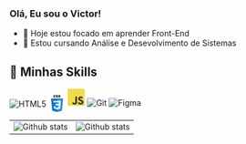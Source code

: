 ### Olá, Eu sou o Victor!
- 🔭 Hoje estou focado em aprender Front-End
- 🌱 Estou cursando Análise e Desevolvimento de Sistemas

## 🚀 Minhas Skills

<div>
     <img align="center" height="30" weigth="30" src="https://cdn.jsdelivr.net/gh/devicons/devicon/icons/html5/html5-original-wordmark.svg" alt="HTML5"/>
     <img align="center" height="30" weigth="30" src="https://raw.githubusercontent.com/github/explore/80688e429a7d4ef2fca1e82350fe8e3517d3494d/topics/css/css.png" alt="CSS"/>
     <img height="30" weigth="30" src="https://raw.githubusercontent.com/github/explore/80688e429a7d4ef2fca1e82350fe8e3517d3494d/topics/javascript/javascript.png" alt="Javascript"/>
     <img height="30" weigth="30" src="https://cdn.jsdelivr.net/gh/devicons/devicon/icons/git/git-original.svg" alt="Git"/>
     <img height="30" weigth="30" src="https://cdn.jsdelivr.net/gh/devicons/devicon/icons/figma/figma-original.svg" alt="Figma"/>
</div>
          

<table>
  <tr>
      <td>
<img align="left" src="https://github-readme-stats.vercel.app/api/top-langs/?username=victormoreiraofc&theme=dark&hide_border=false&include_all_commits=true&count_private=true&layout=compact" alt="Github stats" />
  </td>
    <td>
       <img align="left" src="https://github-readme-stats.vercel.app/api?username=victormoreiraofc&theme=dark&hide_border=false&include_all_commits=true&count_private=true" alt="Github stats" />
      </td>

  </tr>
</table><br/>
